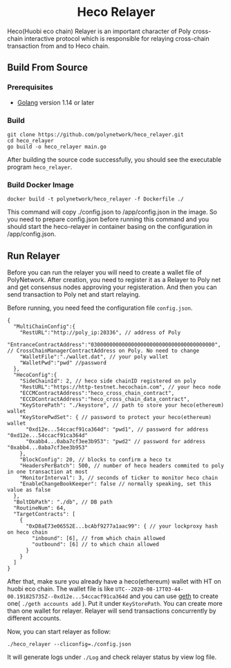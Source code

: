 <h1 align=center> Heco Relayer </h1>

Heco(Huobi eco chain) Relayer is an important character of Poly cross-chain interactive protocol which is responsible for relaying cross-chain transaction from and to Heco chain.

## Build From Source

### Prerequisites

- [Golang](https://golang.org/doc/install) version 1.14 or later

### Build

```shell
git clone https://github.com/polynetwork/heco_relayer.git
cd heco_relayer
go build -o heco_relayer main.go
```

After building the source code successfully,  you should see the executable program `heco_relayer`. 

### Build Docker Image

```
docker build -t polynetwork/heco_relayer -f Dockerfile ./
```

This command will copy ./config.json to /app/config.json in the image. So you need to prepare config.json before running this command and you should start the heco-relayer in container basing on the configuration in /app/config.json.

## Run Relayer

Before you can run the relayer you will need to create a wallet file of PolyNetwork. After creation, you need to register it as a Relayer to Poly net and get consensus nodes approving your registeration. And then you can send transaction to Poly net and start relaying.

Before running, you need feed the configuration file `config.json`.

```
{
  "MultiChainConfig":{
    "RestURL":"http://poly_ip:20336", // address of Poly
    "EntranceContractAddress":"0300000000000000000000000000000000000000", // CrossChainManagerContractAddress on Poly. No need to change
    "WalletFile":"./wallet.dat", // your poly wallet
    "WalletPwd":"pwd" //password
  },
  "HecoConfig":{
    "SideChainId": 2, // heco side chainID registered on poly 
    "RestURL":"https://http-testnet.hecochain.com", // your heco node 
    "ECCMContractAddress":"heco_cross_chain_contract", 
    "ECCDContractAddress":"heco_cross_chain_data_contract",
    "KeyStorePath": "./keystore", // path to store your heco(ethereum) wallet
    "KeyStorePwdSet": { // password to protect your heco(ethereum) wallet
      "0xd12e...54ccacf91ca364d": "pwd1", // password for address "0xd12e...54ccacf91ca364d"
      "0xabb4...0aba7cf3ee3b953": "pwd2" // password for address "0xabb4...0aba7cf3ee3b953"
    },
    "BlockConfig": 20, // blocks to confirm a heco tx
    "HeadersPerBatch": 500, // number of heco headers commited to poly in one transaction at most
    "MonitorInterval": 3, // seconds of ticker to monitor heco chain
    "EnableChangeBookKeeper": false // normally speaking, set this value as false
  },
  "BoltDbPath": "./db", // DB path
  "RoutineNum": 64,
  "TargetContracts": [
    {
      "0xD8aE73e06552E...bcAbf9277a1aac99": { // your lockproxy hash on heco chain
        "inbound": [6], // from which chain allowed
        "outbound": [6] // to which chain allowed
      }
    }
  ]
}
```

After that, make sure you already have a heco(ethereum) wallet with HT on huobi eco chain. The wallet file is like `UTC--2020-08-17T03-44-00.191825735Z--0xd12e...54ccacf91ca364d` and you can use [geth](https://github.com/ethereum/go-ethereum) to create one( `./geth accounts add` ). Put it under `KeyStorePath`. You can create more than one wallet for relayer. Relayer will send transactions concurrently by different accounts.

Now, you can start relayer as follow: 

```shell
./heco_relayer --cliconfig=./config.json 
```

It will generate logs under `./Log` and check relayer status by view log file.

